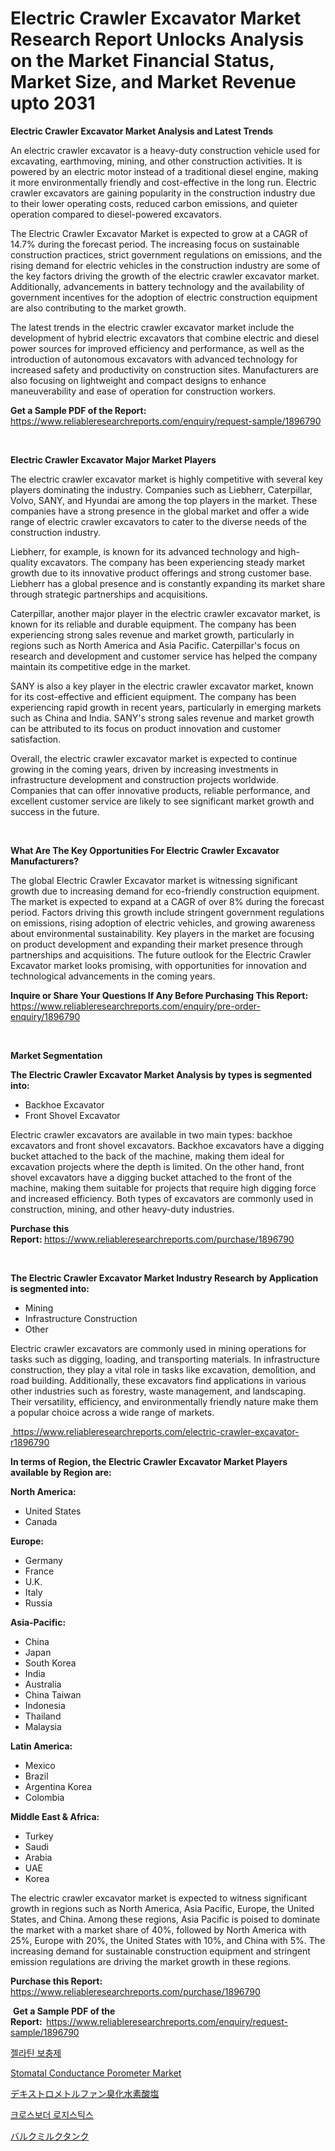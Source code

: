 <p><h1>Electric Crawler Excavator Market Research Report Unlocks Analysis on the Market Financial Status, Market Size, and Market Revenue upto 2031</h1></p><p><strong>Electric Crawler Excavator Market Analysis and Latest Trends</strong></p>
<p><p>An electric crawler excavator is a heavy-duty construction vehicle used for excavating, earthmoving, mining, and other construction activities. It is powered by an electric motor instead of a traditional diesel engine, making it more environmentally friendly and cost-effective in the long run. Electric crawler excavators are gaining popularity in the construction industry due to their lower operating costs, reduced carbon emissions, and quieter operation compared to diesel-powered excavators.</p><p>The Electric Crawler Excavator Market is expected to grow at a CAGR of 14.7% during the forecast period. The increasing focus on sustainable construction practices, strict government regulations on emissions, and the rising demand for electric vehicles in the construction industry are some of the key factors driving the growth of the electric crawler excavator market. Additionally, advancements in battery technology and the availability of government incentives for the adoption of electric construction equipment are also contributing to the market growth.</p><p>The latest trends in the electric crawler excavator market include the development of hybrid electric excavators that combine electric and diesel power sources for improved efficiency and performance, as well as the introduction of autonomous excavators with advanced technology for increased safety and productivity on construction sites. Manufacturers are also focusing on lightweight and compact designs to enhance maneuverability and ease of operation for construction workers.</p></p>
<p><strong>Get a Sample PDF of the Report:&nbsp;</strong> <a href="https://www.reliableresearchreports.com/enquiry/request-sample/1896790">https://www.reliableresearchreports.com/enquiry/request-sample/1896790</a></p>
<p>&nbsp;</p>
<p><strong>Electric Crawler Excavator Major Market Players</strong></p>
<p><p>The electric crawler excavator market is highly competitive with several key players dominating the industry. Companies such as Liebherr, Caterpillar, Volvo, SANY, and Hyundai are among the top players in the market. These companies have a strong presence in the global market and offer a wide range of electric crawler excavators to cater to the diverse needs of the construction industry.</p><p>Liebherr, for example, is known for its advanced technology and high-quality excavators. The company has been experiencing steady market growth due to its innovative product offerings and strong customer base. Liebherr has a global presence and is constantly expanding its market share through strategic partnerships and acquisitions.</p><p>Caterpillar, another major player in the electric crawler excavator market, is known for its reliable and durable equipment. The company has been experiencing strong sales revenue and market growth, particularly in regions such as North America and Asia Pacific. Caterpillar's focus on research and development and customer service has helped the company maintain its competitive edge in the market.</p><p>SANY is also a key player in the electric crawler excavator market, known for its cost-effective and efficient equipment. The company has been experiencing rapid growth in recent years, particularly in emerging markets such as China and India. SANY's strong sales revenue and market growth can be attributed to its focus on product innovation and customer satisfaction.</p><p>Overall, the electric crawler excavator market is expected to continue growing in the coming years, driven by increasing investments in infrastructure development and construction projects worldwide. Companies that can offer innovative products, reliable performance, and excellent customer service are likely to see significant market growth and success in the future.</p></p>
<p>&nbsp;</p>
<p><strong>What Are The Key Opportunities For Electric Crawler Excavator Manufacturers?</strong></p>
<p><p>The global Electric Crawler Excavator market is witnessing significant growth due to increasing demand for eco-friendly construction equipment. The market is expected to expand at a CAGR of over 8% during the forecast period. Factors driving this growth include stringent government regulations on emissions, rising adoption of electric vehicles, and growing awareness about environmental sustainability. Key players in the market are focusing on product development and expanding their market presence through partnerships and acquisitions. The future outlook for the Electric Crawler Excavator market looks promising, with opportunities for innovation and technological advancements in the coming years.</p></p>
<p><strong>Inquire or Share Your Questions If Any Before Purchasing This Report:</strong> <a href="https://www.reliableresearchreports.com/enquiry/pre-order-enquiry/1896790">https://www.reliableresearchreports.com/enquiry/pre-order-enquiry/1896790</a></p>
<p>&nbsp;</p>
<p><strong>Market Segmentation</strong></p>
<p><strong>The Electric Crawler Excavator Market Analysis by types is segmented into:</strong></p>
<p><ul><li>Backhoe Excavator</li><li>Front Shovel Excavator</li></ul></p>
<p><p>Electric crawler excavators are available in two main types: backhoe excavators and front shovel excavators. Backhoe excavators have a digging bucket attached to the back of the machine, making them ideal for excavation projects where the depth is limited. On the other hand, front shovel excavators have a digging bucket attached to the front of the machine, making them suitable for projects that require high digging force and increased efficiency. Both types of excavators are commonly used in construction, mining, and other heavy-duty industries.</p></p>
<p><strong>Purchase this Report:&nbsp;</strong><a href="https://www.reliableresearchreports.com/purchase/1896790">https://www.reliableresearchreports.com/purchase/1896790</a></p>
<p>&nbsp;</p>
<p><strong>The Electric Crawler Excavator Market Industry Research by Application is segmented into:</strong></p>
<p><ul><li>Mining</li><li>Infrastructure Construction</li><li>Other</li></ul></p>
<p><p>Electric crawler excavators are commonly used in mining operations for tasks such as digging, loading, and transporting materials. In infrastructure construction, they play a vital role in tasks like excavation, demolition, and road building. Additionally, these excavators find applications in various other industries such as forestry, waste management, and landscaping. Their versatility, efficiency, and environmentally friendly nature make them a popular choice across a wide range of markets.</p></p>
<p><a href="https://www.reliableresearchreports.com/electric-crawler-excavator-r1896790">&nbsp;https://www.reliableresearchreports.com/electric-crawler-excavator-r1896790</a></p>
<p><strong>In terms of Region, the Electric Crawler Excavator Market Players available by Region are:</strong></p>
<p>
    <p> <strong> North America: </strong>
        <ul>
            <li>United States</li>
            <li>Canada</li>
        </ul>
        </p> 
    <p> <strong> Europe: </strong>
        <ul>
            <li>Germany</li>
            <li>France</li>
            <li>U.K.</li>
            <li>Italy</li>
            <li>Russia</li>
        </ul>
        </p> 
    <p> <strong> Asia-Pacific: </strong>
        <ul>
            <li>China</li>
            <li>Japan</li>
            <li>South Korea</li>
            <li>India</li>
            <li>Australia</li>
            <li>China Taiwan</li>
            <li>Indonesia</li>
            <li>Thailand</li>
            <li>Malaysia</li>
        </ul>
        </p> 
    <p> <strong> Latin America: </strong>
        <ul>
            <li>Mexico</li>
            <li>Brazil</li>
            <li>Argentina Korea</li>
            <li>Colombia</li>
        </ul>
        </p> 
    <p> <strong> Middle East & Africa: </strong>
        <ul>
            <li>Turkey</li>
            <li>Saudi</li>
            <li>Arabia</li>
            <li>UAE</li>
            <li>Korea</li>
        </ul>
    </p>
    </p>
<p><p>The electric crawler excavator market is expected to witness significant growth in regions such as North America, Asia Pacific, Europe, the United States, and China. Among these regions, Asia Pacific is poised to dominate the market with a market share of 40%, followed by North America with 25%, Europe with 20%, the United States with 10%, and China with 5%. The increasing demand for sustainable construction equipment and stringent emission regulations are driving the market growth in these regions.</p></p>
<p><strong>Purchase this Report: </strong><a href="https://www.reliableresearchreports.com/purchase/1896790">https://www.reliableresearchreports.com/purchase/1896790</a></p>
<p>&nbsp;<strong>Get a Sample PDF of the Report:&nbsp;&nbsp;</strong><a href="https://www.reliableresearchreports.com/enquiry/request-sample/1896790">https://www.reliableresearchreports.com/enquiry/request-sample/1896790</a></p>
<p><strong></strong></p>
<p><p><a href="https://medium.com/@rogerking2023/%EC%A0%A4%EB%9D%BC%ED%8B%B4-%EB%B3%B4%EC%B6%A9%EC%A0%9C-%EC%8B%9C%EC%9E%A5-%EC%9D%B8%EC%82%AC%EC%9D%B4%ED%8A%B8-%EC%8B%9C%EC%9E%A5-%EB%8F%99%ED%96%A5-%EC%84%B1%EC%9E%A5-2024%EB%85%84%EB%B6%80%ED%84%B0-2031%EB%85%84%EA%B9%8C%EC%A7%80-%EC%98%88%EC%83%81%EB%90%9C-%EC%A0%95%EB%B3%B4-87491dad7d0c">젤라틴 보충제</a></p><p><a href="https://github.com/okotobwrhuteie/Market-Research-Report-List-2/blob/main/stomatal-conductance-porometer-market.md">Stomatal Conductance Porometer Market</a></p><p><a href="https://github.com/mares423/Market-Research-Report-List-1/blob/main/648554744802.md">デキストロメトルファン臭化水素酸塩</a></p><p><a href="https://medium.com/@johnjames655/%EA%B5%AD%EA%B2%BD%EC%9D%84-%EB%84%98%EC%96%B4-%EC%9D%B5%EA%B0%84%EB%AC%BC%EB%A5%98-%EC%8B%9C%EC%9E%A5-%EC%A0%90%EC%9C%A0%EC%9C%A8-%EB%B3%80%ED%99%94%EC%99%80-%EC%8B%9C%EC%9E%A5-%EC%84%B1%EC%9E%A5-%ED%8A%B8%EB%A0%8C%EB%93%9C-2024-2031-5d99dba67a91">크로스보더 로지스틱스</a></p><p><a href="https://medium.com/@raymanta28/bulk-milk-tank%E5%B8%82%E5%A0%B4%E3%83%AC%E3%83%9D%E3%83%BC%E3%83%88%E3%81%AF-%E3%81%93%E3%81%AE%E5%B8%82%E5%A0%B4%E3%81%AE%E6%9C%80%E6%96%B0%E3%81%AE%E3%83%88%E3%83%AC%E3%83%B3%E3%83%89%E3%81%A8%E6%88%90%E9%95%B7%E6%A9%9F%E4%BC%9A%E3%82%92%E6%98%8E%E3%82%89%E3%81%8B%E3%81%AB%E3%81%97%E3%81%BE%E3%81%99-1b287d5832bf">バルクミルクタンク</a></p></p>